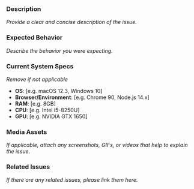 ### Description
*Provide a clear and concise description of the issue.*

### Expected Behavior
*Describe the behavior you were expecting.*

### Current System Specs
*Remove if not applicable*

- **OS**: [e.g. macOS 12.3, Windows 10]
- **Browser/Environment**: [e.g. Chrome 90, Node.js 14.x]
- **RAM**: [e.g. 8GB]
- **CPU**: [e.g. Intel i5-8250U]
- **GPU**: [e.g. NVIDIA GTX 1650]

### Media Assets
*If applicable, attach any screenshots, GIFs, or videos that help to explain the issue.*

### Related Issues
*If there are any related issues, please link them here.*